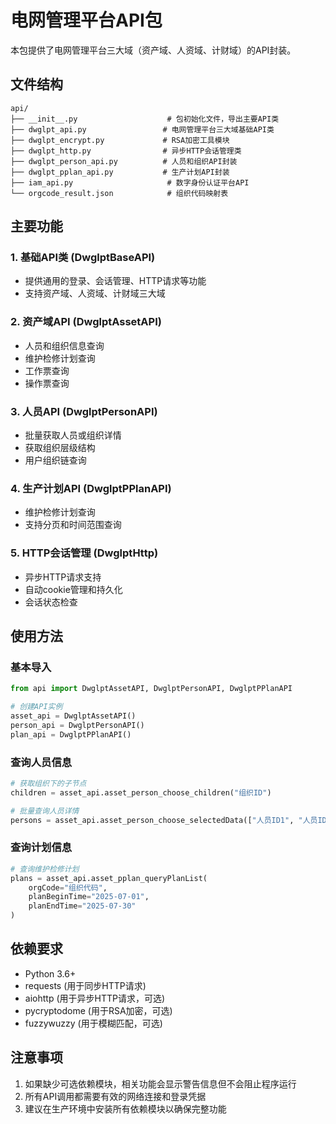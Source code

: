 # 电网管理平台API包

本包提供了电网管理平台三大域（资产域、人资域、计财域）的API封装。

## 文件结构

```
api/
├── __init__.py                    # 包初始化文件，导出主要API类
├── dwglpt_api.py                 # 电网管理平台三大域基础API类
├── dwglpt_encrypt.py             # RSA加密工具模块
├── dwglpt_http.py                # 异步HTTP会话管理类
├── dwglpt_person_api.py          # 人员和组织API封装
├── dwglpt_pplan_api.py           # 生产计划API封装
├── iam_api.py                     # 数字身份认证平台API
└── orgcode_result.json            # 组织代码映射表
```

## 主要功能

### 1. 基础API类 (DwglptBaseAPI)
- 提供通用的登录、会话管理、HTTP请求等功能
- 支持资产域、人资域、计财域三大域

### 2. 资产域API (DwglptAssetAPI)
- 人员和组织信息查询
- 维护检修计划查询
- 工作票查询
- 操作票查询

### 3. 人员API (DwglptPersonAPI)
- 批量获取人员或组织详情
- 获取组织层级结构
- 用户组织链查询

### 4. 生产计划API (DwglptPPlanAPI)
- 维护检修计划查询
- 支持分页和时间范围查询

### 5. HTTP会话管理 (DwglptHttp)
- 异步HTTP请求支持
- 自动cookie管理和持久化
- 会话状态检查

## 使用方法

### 基本导入
```python
from api import DwglptAssetAPI, DwglptPersonAPI, DwglptPPlanAPI

# 创建API实例
asset_api = DwglptAssetAPI()
person_api = DwglptPersonAPI()
plan_api = DwglptPPlanAPI()
```

### 查询人员信息
```python
# 获取组织下的子节点
children = asset_api.asset_person_choose_children("组织ID")

# 批量查询人员详情
persons = asset_api.asset_person_choose_selectedData(["人员ID1", "人员ID2"])
```

### 查询计划信息
```python
# 查询维护检修计划
plans = asset_api.asset_pplan_queryPlanList(
    orgCode="组织代码",
    planBeginTime="2025-07-01",
    planEndTime="2025-07-30"
)
```

## 依赖要求

- Python 3.6+
- requests (用于同步HTTP请求)
- aiohttp (用于异步HTTP请求，可选)
- pycryptodome (用于RSA加密，可选)
- fuzzywuzzy (用于模糊匹配，可选)

## 注意事项

1. 如果缺少可选依赖模块，相关功能会显示警告信息但不会阻止程序运行
2. 所有API调用都需要有效的网络连接和登录凭据
3. 建议在生产环境中安装所有依赖模块以确保完整功能 